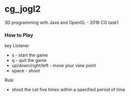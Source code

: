 # cg_jogl2
3D programming with Java and OpenGL - 2016 CG task1

### How to Play
key Listener  
* s - start the game
* q - quit the game
* up/down/right/left - move your view point
* space - shoot

Rule  
* shoot the cat five times within a specified period of time
